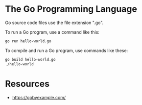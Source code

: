 # The Go Programming Language

Go source code files use the file extension ".go".

To run a Go program, use a command like this:
```bash
go run hello-world.go
```

To compile and run a Go program, use commands like these:
```bash
go build hello-world.go
./hello-world
```

# Resources
- https://gobyexample.com/
